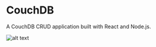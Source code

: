 # CouchDB
A CouchDB CRUD application built with React and Node.js.

![alt text](https://github.com/sagarparker/SocialNetworkingWithBfs/blob/main/Main.PNG?raw=true)
